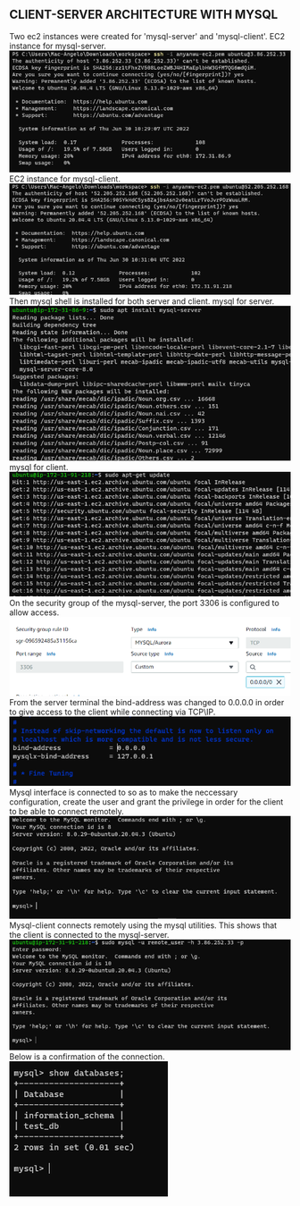 ## CLIENT-SERVER ARCHITECTURE WITH MYSQL
Two ec2 instances were created for 'mysql-server' and 'mysql-client'.
EC2 instance for mysql-server.
![ec2_mysql-server](./img/1%20connect%20server%20ec2.png)
EC2 instance for mysql-client.
![ec2_mysql-client](./img/2%20connect%20client%20ec2.png)
Then mysql shell is installed for both server and client. 
mysql for server.
![mysql-server](./img/3%20install%20mysql%20server.png)
mysql for client.
![mysql-client](./img/4%20install%20mysql%20client.png)
On the security group of the mysql-server, the port 3306 is configured to allow access.
![port-3306](./img/5%20security%20group%20allows%20port%203306%20for%20server.png)
From the server terminal the bind-address was changed to 0.0.0.0 in order to give access to the client while connecting via TCP\IP.
![bind-address](./img/6%20To%20allow%20connection%20from%20remote%20host.png)
Mysql interface is connected to so as to make the neccessary configuration, create the user and grant the privilege in order for the client to be able to connect remotely.
![connect_server](./img/7%20connect%20to%20mysql%20server.png)
Mysql-client connects remotely using the mysql utilities. This shows that the client is connected to the mysql-server.
![connect_mysql_client](./img/8%20client%20connected%20to%20the%20mysql-server.png)
Below is a confirmation of the connection.
![confirmation](./img/9%20check%20to%20see%20that%20connection%20is%20successful.png)
